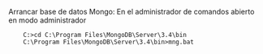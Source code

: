 Arrancar base de datos Mongo: En el administrador de comandos abierto en modo administrador

		C:>cd C:\Program Files\MongoDB\Server\3.4\bin
		C:\Program Files\MongoDB\Server\3.4\bin>mng.bat
